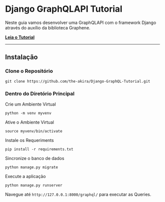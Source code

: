 # Django GraphQLAPI Tutorial

Neste guia vamos desenvolver uma GraphQLAPI com o framework Django através do auxílio da biblioteca Graphene.

**[Leia o Tutorial](https://akiradev.netlify.com/posts/django-graphql-api/)**

---

## Instalação

### Clone o Repositório

```
git clone https://github.com/the-akira/Django-GraphQL-Tutorial.git
```

### Dentro do Diretório Principal

Crie um Ambiente Virtual

```
python -m venv myvenv
```

Ative o Ambiente Virtual

```
source myvenv/bin/activate
```

Instale os Requeriments

```
pip install -r requirements.txt
```

Sincronize o banco de dados

```
python manage.py migrate
```

Execute a aplicação

```
python manage.py runserver
```

Navegue até `http://127.0.0.1:8000/graphql/` para executar as Queries.